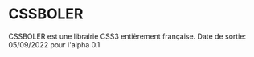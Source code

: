 # CSSBOLER
CSSBOLER est une librairie CSS3 entièrement française.
Date de sortie: 05/09/2022 pour l'alpha 0.1

<link rel="stylesheet" href="https://raw.githubusercontent.com/zxelt/CSSBOLER/main/cssbouler.css">
